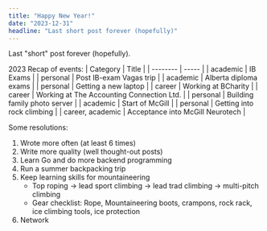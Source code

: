 ```yaml
---
title: "Happy New Year!"
date: "2023-12-31"
headline: "Last short post forever (hopefully)"
---
```


Last "short" post forever (hopefully).

2023 Recap of events:
| Category | Title |
| -------- | ----- |
| academic | IB Exams |
| personal | Post IB-exam Vagas trip |
| academic | Alberta diploma exams |
| personal | Getting a new laptop |
| career | Working at BCharity |
| career | Working at The Accounting Connection Ltd. |
| personal | Building family photo server |
| academic | Start of McGill |
| personal | Getting into rock climbing |
| career, academic | Acceptance into McGill Neurotech |

Some resolutions:

1. Wrote more often (at least 6 times)
2. Write more quality (well thought-out posts)
3. Learn Go and do more backend programming
4. Run a summer backpacking trip
5. Keep learning skills for mountaineering
   - Top roping -> lead sport climbing -> lead trad climbing -> multi-pitch climbing
   - Gear checklist: Rope, Mountaineering boots, crampons, rock rack, ice climbing tools, ice protection
6. Network
